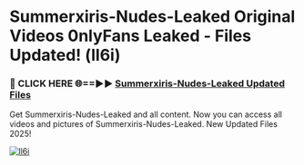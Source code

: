 # Summerxiris-Nudes-Leaked Original Videos 0nlyFans Leaked - Files Updated! (ll6i)

<h3>🔴 CLICK HERE 🌐==►► <a href="https://tinyurl.com/yc6ubb5a" rel="nofollow">Summerxiris-Nudes-Leaked Updated Files</a></h3>

Get Summerxiris-Nudes-Leaked and all content. Now you can access all videos and pictures of Summerxiris-Nudes-Leaked. New Updated Files 2025!

[![ll6i](https://i.imgur.com/7eu0CRL.gif)](https://tinyurl.com/yc6ubb5a)
